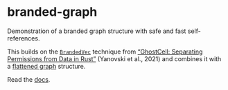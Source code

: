# branded-graph

Demonstration of a branded graph structure with safe and fast self-references.

This builds on the [`BrandedVec`](https://matyama.github.io/rust-examples/rust_examples/brands/index.html)
technique from [“GhostCell: Separating Permissions from Data in Rust”](https://plv.mpi-sws.org/rustbelt/ghostcell/)
(Yanovski et al., 2021) and combines it with a [flattened graph](https://www.cs.cornell.edu/~asampson/blog/flattening.html)
structure.

Read the [docs](https://thaliaarchi.github.io/branded-graph/branded_graph/).
